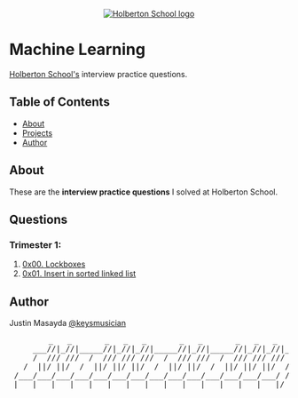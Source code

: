 <p align="center">
  <a href=#>
    <img src="https://intranet.hbtn.io/assets/holberton-logo-full-black-157ccfa3d2134776c1e3f78c0fe682968e8848b64fcacc6187976044f75f35a8.png" alt="Holberton School logo">
  </a>
</p>

# Machine Learning
[Holberton School's](https://www.holbertonschool.com/) interview practice questions.

## Table of Contents
* [About](#about)
* [Projects](#projects)
* [Author](#author)

## About
These are the **interview practice questions** I solved at Holberton School.

## Questions
### Trimester 1:
1. [0x00. Lockboxes](https://github.com/keysmusician/holbertonschool-interview/tree/main/0x00-lockboxes)
2. [0x01. Insert in sorted linked list](https://github.com/keysmusician/holbertonschool-interview/tree/main/0x01-insert_in_sorted_linked_list)

## Author
Justin Masayda [@keysmusician](https://github.com/keysmusician)
<pre align="center">
      _   _       _   _   _       _   _       _   _   _
     ___//|_//|_____//|_//|_//|_____//|_//|_____//|_//|_//|___
     /  /// ///  /  /// /// ///  /  /// ///  /  /// /// ///  / |
   /  ||/ ||/  /  ||/ ||/ ||/  /  ||/ ||/  /  ||/ ||/ ||/  / /
 /___/___/___/___/___/___/___/___/___/___/___/___/___/___/ /
|___|___|___|___|___|___|___|___|___|___|___|___|___|___|/
</pre>
<p><span style="font-family: 'Lucida Console'; line-height: 14px; font-size: 14px; display: inline-block;">&nbsp;</span></p>
